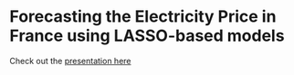 # Forecasting the Electricity Price in France using LASSO-based models

Check out the [presentation here](https://github.com/Lyle0912/price_fc/blob/main/presentation/Day-Ahead%20forecast.pdf)

